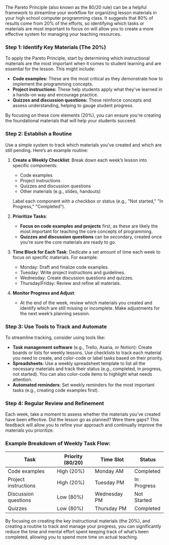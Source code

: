 The Pareto Principle (also known as the 80/20 rule) can be a helpful framework to streamline your workflow for organizing lesson materials in your high school computer programming class. It suggests that 80% of results come from 20% of the efforts, so identifying which tasks or materials are most important to focus on will allow you to create a more effective system for managing your teaching resources.

### Step 1: Identify Key Materials (The 20%)
To apply the Pareto Principle, start by determining which instructional materials are the most important when it comes to student learning and are essential for the lesson. This might include:
- **Code examples:** These are the most critical as they demonstrate how to implement the programming concepts.
- **Project instructions:** These help students apply what they've learned in a hands-on way and encourage practice.
- **Quizzes and discussion questions:** These reinforce concepts and assess understanding, helping to gauge student progress.

By focusing on these core elements (20%), you can ensure you're creating the foundational materials that will help your students succeed.

### Step 2: Establish a Routine
Use a simple system to track which materials you've created and which are still pending. Here’s an example routine:

1. **Create a Weekly Checklist**: Break down each week’s lesson into specific components:
   - Code examples
   - Project instructions
   - Quizzes and discussion questions
   - Other materials (e.g., slides, handouts)

   Label each component with a checkbox or status (e.g., "Not started," "In Progress," "Completed").

2. **Prioritize Tasks**:
   - **Focus on code examples and projects** first, as these are likely the most important for teaching the core concepts of programming.
   - **Quizzes and discussion questions** can be secondary, created once you’re sure the core materials are ready to go.
   
3. **Time Block for Each Task**: Dedicate a set amount of time each week to focus on specific materials. For example:
   - Monday: Draft and finalize code examples.
   - Tuesday: Write project instructions and guidelines.
   - Wednesday: Create discussion questions and quizzes.
   - Thursday/Friday: Review and refine all materials.

4. **Monitor Progress and Adjust**:
   - At the end of the week, review which materials you created and identify which are still missing or incomplete. Make adjustments for the next week’s planning session.

### Step 3: Use Tools to Track and Automate
To streamline tracking, consider using tools like:
- **Task management software** (e.g., Trello, Asana, or Notion): Create boards or lists for weekly lessons. Use checklists to track each material you need to create, and color-code or label tasks based on their priority.
- **Spreadsheets**: Use a weekly spreadsheet template to list all the necessary materials and track their status (e.g., completed, in progress, not started). You can also color-code items to highlight what needs attention.
- **Automated reminders**: Set weekly reminders for the most important tasks (e.g., creating code examples first).

### Step 4: Regular Review and Refinement
Each week, take a moment to assess whether the materials you've created have been effective. Did the lesson go as planned? Were there gaps? This feedback will allow you to refine your approach and continually improve the materials you prioritize.

### Example Breakdown of Weekly Task Flow:

| **Task**                         | **Priority (80/20)** | **Time Slot**   | **Status** |
|----------------------------------|---------------------|-----------------|------------|
| Code examples                    | High (20%)           | Monday AM       | Completed  |
| Project instructions             | High (20%)           | Tuesday PM      | In Progress|
| Discussion questions             | Low (80%)            | Wednesday PM    | Not Started|
| Quizzes                          | Low (80%)            | Thursday PM     | Completed  |

By focusing on creating the key instructional materials (the 20%), and creating a routine to track and manage your progress, you can significantly reduce the time and mental effort spent keeping track of what’s been completed, allowing you to spend more time on actual teaching.